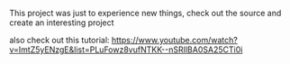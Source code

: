 This project was just to experience new things, check out the source and create an interesting project

also check out this tutorial:
https://www.youtube.com/watch?v=ImtZ5yENzgE&list=PLuFowz8vufNTKK--nSRIlBA0SA25CTi0i